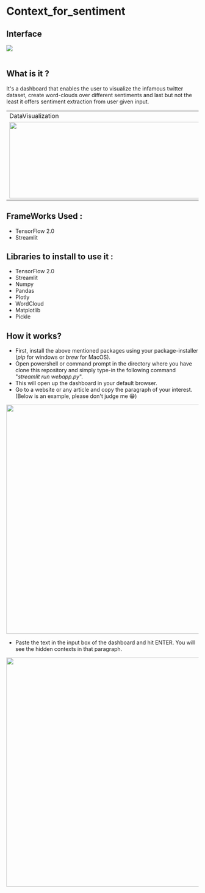 # Context_for_sentiment

## Interface 
![](https://drive.google.com/uc?export=view&id=19tr2ccNn5yb0rCuylzjSjDVLPsGf43-E)
<br></br>
## What is it ?

It's a dashboard that enables the user to visualize the infamous twitter dataset, create word-clouds over different sentiments and last but not the least it offers sentiment extraction from user given input.

<table>
  <tr>
    <td>DataVisualization</td>
     <td>WordCloud</td>
  </tr>
  <tr>
    <td><img src="https://drive.google.com/uc?export=view&id=1gt08yvHT5e8HHUvPqPc00N_3DBnTE31X" width=500 height=200></td>
    <td><img src="https://drive.google.com/uc?export=view&id=1d-rG1y4plCdWfjgu1TodWTAAq6itN9zS" width=500 height=200></td>
  </tr>
 </table>


## FrameWorks Used : 
* TensorFlow 2.0 
* Streamlit

## Libraries to install to use it :
* TensorFlow 2.0 
* Streamlit
* Numpy
* Pandas
* Plotly
* WordCloud
* Matplotlib
* Pickle

## How it works?
* First, install the above mentioned packages using your package-installer (*pip* for windows or *brew* for MacOS).
* Open powershell or command prompt in the directory where you have clone this repository and simply type-in the following command "*streamlit run webapp.py*".
* This will open up the dashboard in your default browser. 
* Go to a website or any article and copy the paragraph of your interest. (Below is an example, please don't judge me 😁)

<img src="https://drive.google.com/uc?export=view&id=16a3IXF_vGYNK48wP4A3C_f09A41v_8Oj" width=1000 height=600>

* Paste the text in the input box of the dashboard and hit ENTER. You will see the hidden contexts in that paragraph.
<img src="https://drive.google.com/uc?export=view&id=12u5_CwFU0Q5buNEuFmSfIE03Ag2PLIN-" width=1000 height=600>

<br></br>

